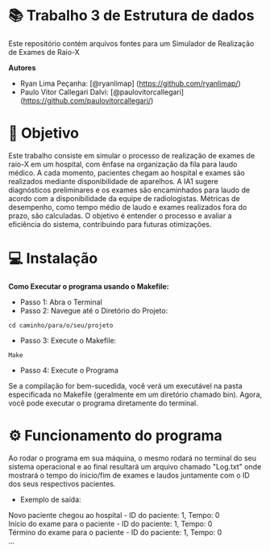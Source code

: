 # 📚 Trabalho 3 de Estrutura de dados

Este repositório contém arquivos fontes para um Simulador de Realização de Exames de Raio-X

**Autores**

* Ryan Lima Peçanha: [@ryanlimap] (https://github.com/ryanlimap/)
* Paulo Vitor Callegari Dalvi: [@paulovitorcallegari] (https://github.com/paulovitorcallegari/)

# 📌 Objetivo

Este trabalho consiste em simular o processo de realização de exames de raio-X em um hospital, com
ênfase na organização da fila para laudo médico. A cada momento, pacientes chegam ao hospital e
exames são realizados mediante disponibilidade de aparelhos. A IA1
sugere diagnósticos preliminares
e os exames são encaminhados para laudo de acordo com a disponibilidade da equipe de radiologistas.
Métricas de desempenho, como tempo médio de laudo e exames realizados fora do prazo, são calculadas.
O objetivo é entender o processo e avaliar a eficiência do sistema, contribuindo para futuras otimizações.

# 💻 Instalação

**Como Executar o programa usando o Makefile:**

* Passo 1: Abra o Terminal
* Passo 2: Navegue até o Diretório do Projeto:

```
cd caminho/para/o/seu/projeto
```

* Passo 3: Execute o Makefile:

```
Make
```

* Passo 4: Execute o Programa

Se a compilação for bem-sucedida, você verá um executável na pasta especificada no Makefile (geralmente em um diretório chamado bin). Agora, você pode executar o programa diretamente do terminal.

# ⚙️ Funcionamento do programa

Ao rodar o programa em sua máquina, o mesmo rodará no terminal do seu sistema operacional e ao final resultará um arquivo chamado "Log.txt" onde mostrará o tempo do ínicio/fim de exames e laudos juntamente com o ID dos seus respectivos pacientes.

* Exemplo de saída:

Novo paciente chegou ao hospital - ID do paciente: 1, Tempo: 0 <br />
Início do exame para o paciente - ID do paciente: 1, Tempo: 0 <br />
Término do exame para o paciente - ID do paciente: 1, Tempo: 0 <br />
...

